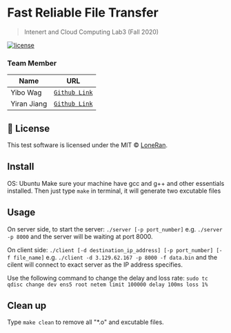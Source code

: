 # Fast Reliable File Transfer
> Intenert and Cloud Computing Lab3 (Fall 2020)

 [![license](https://img.shields.io/github/license/nhn/tui.editor.svg)](https://github.com/nhn/tui.editor/blob/master/LICENSE)

### Team Member

| Name | URL |
| --- | --- |
| Yibo Wag| [`Github Link`](https://github.com/LoneRan) |
| Yiran Jiang| [`Github Link`](https://github.com/Yiran-Jiang) |

## 📜 License

This test software is licensed under the MIT © [LoneRan](https://github.com/LoneRan).

## Install
OS: Ubuntu
Make sure your machine have gcc and g++ and other essentials installed.
Then just type `make` in terminal, it will generate two excutable files

## Usage
On server side, to start the server:
`./server [-p port_number]`
e.g. `./server -p 8000` and the server will be waiting at port 8000.


On client side:
`./client [-d destination_ip_address] [-p port_number] [-f file_name]`
e.g. `./client -d 3.129.62.167 -p 8000 -f data.bin` and the cilent will connect to exact server as the IP address specifies.


Use the following command to change the delay and loss rate:
`sudo tc qdisc change dev ens5 root netem limit 100000 delay 100ms loss 1%`


## Clean up
Type `make clean` to remove all "*.o" and excutable files.
